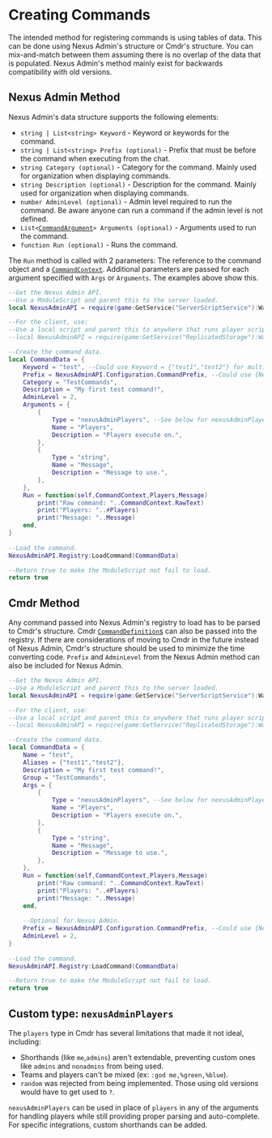 # Creating Commands

The intended method for registering commands is 
using tables of data. This can be done using
Nexus Admin's structure or Cmdr's structure.
You can mix-and-match between them assuming
there is no overlap of the data that is populated.
Nexus Admin's method mainly exist for backwards compatibility
with old versions.

## Nexus Admin Method
Nexus Admin's data structure supports the following elements:<br>
- `string | List<string> Keyword` - Keyword or keywords for the command.<br>
- `string | List<string> Prefix (optional)` - Prefix that must be before the command when executing from the chat.
- `string Category (optional)` - Category for the command. Mainly used for organization when displaying commands.<br>
- `string Description (optional)` - Description for the command. Mainly used for organization when displaying commands.<br>
- `number AdminLevel (optional)` - Admin level required to run the command. Be aware anyone can run a command if the admin level is not defined.<br>
- `List<`[`CommandArgument`](https://eryn.io/Cmdr/api/Registry.html#commandargument)`> Arguments (optional)` - Arguments used to run the command.<br>
- `function Run (optional)` - Runs the command.

The `Run` method is called with 2 parameters: The reference
to the command object and a [`CommandContext`](https://eryn.io/Cmdr/api/CommandContext.html#commandcontext).
Additional parameters are passed for each argument specified with
`Args` or `Arguments`. The examples above show this.

```lua
--Get the Nexus Admin API.
--Use a ModuleScript and parent this to the server loaded.
local NexusAdminAPI = require(game:GetService("ServerScriptService"):WaitForChild("NexusAdmin"))

--For the client, use:
--Use a local script and parent this to anywhere that runs player scripts, or use a ModuleScript required by a LocalScript.
--local NexusAdminAPI = require(game:GetService("ReplicatedStorage"):WaitForChild("NexusAdminClient"))

--Create the command data.
local CommandData = {
	Keyword = "test", --Could use Keyword = {"test1","test2"} for multiple names.
	Prefix = NexusAdminAPI.Configuration.CommandPrefix, --Could use {NexusAdminAPI.Configuration.CommandPrefix,"!"} for multiple prefixes. Recommended to get the prefix from the configuration for consistency.
	Category = "TestCommands",
	Description = "My first test command!",
	AdminLevel = 2,
	Arguments = {
		{
			Type = "nexusAdminPlayers", --See below for nexusAdminPlayers vs players
			Name = "Players",
			Description = "Players execute on.",
		},
		{
			Type = "string",
			Name = "Message",
            Description = "Message to use.",
		},
	},
	Run = function(self,CommandContext,Players,Message)
		print("Raw command: "..CommandContext.RawText)
		print("Players: "..#Players)
		print("Message: "..Message)
	end,
}	
	
--Load the command.
NexusAdminAPI.Registry:LoadCommand(CommandData)

--Return true to make the ModuleScript not fail to load.
return true
```

## Cmdr Method
Any command passed into Nexus Admin's registry to load
has to be parsed to Cmdr's structure. Cmdr [`CommandDefinition`s](https://eryn.io/Cmdr/api/Registry.html#commanddefinition)
can also be passed into the registry. If there are considerations
of moving to Cmdr in the future instead of Nexus Admin,
Cmdr's structure should be used to minimize the time
converting code. `Prefix` and `AdminLevel` from the
Nexus Admin method can also be included for Nexus Admin.

```lua
--Get the Nexus Admin API.
--Use a ModuleScript and parent this to the server loaded.
local NexusAdminAPI = require(game:GetService("ServerScriptService"):WaitForChild("NexusAdmin"))

--For the client, use:
--Use a local script and parent this to anywhere that runs player scripts, or use a ModuleScript required by a LocalScript.
--local NexusAdminAPI = require(game:GetService("ReplicatedStorage"):WaitForChild("NexusAdminClient"))

--Create the command data.
local CommandData = {
	Name = "test",
	Aliases = {"test1","test2"},
	Description = "My first test command!",
	Group = "TestCommands",
	Args = {
		{
			Type = "nexusAdminPlayers", --See below for nexusAdminPlayers vs players
			Name = "Players",
			Description = "Players execute on.",
		},
		{
			Type = "string",
			Name = "Message",
            Description = "Message to use.",
		},
	},
	Run = function(self,CommandContext,Players,Message)
		print("Raw command: "..CommandContext.RawText)
		print("Players: "..#Players)
		print("Message: "..Message)
	end,
	
	--Optional for Nexus Admin.
	Prefix = NexusAdminAPI.Configuration.CommandPrefix, --Could use {NexusAdminAPI.Configuration.CommandPrefix,"!"} for multiple prefixes. Recommended to get the prefix from the configuration for consistency.
	AdminLevel = 2,
}	
	
--Load the command.
NexusAdminAPI.Registry:LoadCommand(CommandData)

--Return true to make the ModuleScript not fail to load.
return true
```

## Custom type: `nexusAdminPlayers`
The `players` type in Cmdr has several limitations that made it
not ideal, including:<br>
- Shorthands (like `me`,`admins`) aren't extendable, preventing custom ones like `admins` and `nonadmins` from being used.<br>
- Teams and players can't be mixed (ex: `:god me,%green,%blue`).<br>
- `random` was rejected from being implemented. Those using old versions would have to get used to `?`.

`nexusAdminPlayers` can be used in place of `players` in any of the
arguments for handling players while still providing proper parsing
and auto-complete. For specific integrations, custom shorthands can
be added.